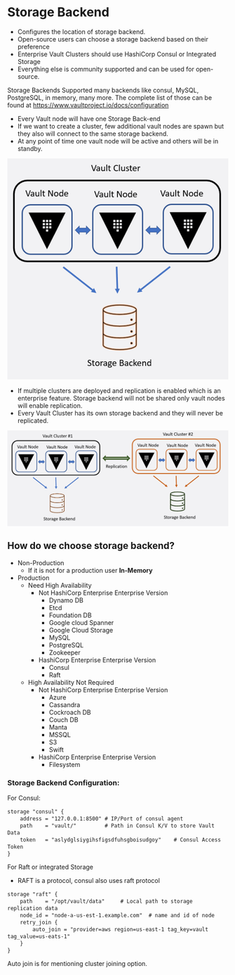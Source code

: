 # Storage Backend

- Configures the location of storage backend.
- Open-source users can choose a storage backend based on their preference
- Enterprise Vault Clusters should use HashiCorp Consul or Integrated Storage
- Everything else is community supported and can be used for open-source.

Storage Backends Supported many backends like consul, MySQL, PostgreSQL, in memory, many more.
The complete list of those can be found at https://www.vaultproject.io/docs/configuration

- Every Vault node will have one Storage Back-end
- If we want to create a cluster, few additional vault nodes are spawn but they also will connect to the same storage backend.
- At any point of time one vault node will be active and others will be in standby.

![vault-cluster.png](images/vault-cluster.png)

- If multiple clusters are deployed and replication is enabled which is an enterprise feature. Storage backend will not be shared only vault nodes will enable replication.
- Every Vault Cluster has its own storage backend and they will never be replicated.

![vault-replication.png](images/vault-replication.png)

## How do we choose storage backend?

- Non-Production
	- If it is not for a production user **In-Memory**
- Production
	- Need High Availability
		- Not HashiCorp Enterprise Enterprise Version
			- Dynamo DB
			- Etcd
			- Foundation DB
			- Google cloud Spanner
			- Google Cloud Storage
			- MySQL
			- PostgreSQL
			- Zookeeper
		- HashiCorp Enterprise Enterprise Version
			- Consul
			- Raft
	-  High Availability Not Required
		- Not HashiCorp Enterprise Enterprise Version
			- Azure
			- Cassandra
			- Cockroach DB
			- Couch DB
			- Manta
			- MSSQL
			- S3
			- Swift
		- HashiCorp Enterprise Enterprise Version
			- Filesystem

### Storage Backend Configuration:

For Consul:
```
storage "consul" {
	address = "127.0.0.1:8500" # IP/Port of consul agent
	path    = "vault/"         # Path in Consul K/V to store Vault Data
	token   = "aslydglsiygihsfigsdfuhsgboisudgoy"    # Consul Access Token
}
```

For Raft or integrated Storage
- RAFT is a protocol, consul also uses raft protocol
```
storage "raft" {
	path    = "/opt/vault/data"     # Local path to storage replication data
	node_id = "node-a-us-est-1.example.com"  # name and id of node
	retry_join {
		auto_join = "provider=aws region=us-east-1 tag_key=vault tag_value=us-eats-1"
	}
}
```
Auto join is for mentioning cluster joining option.
